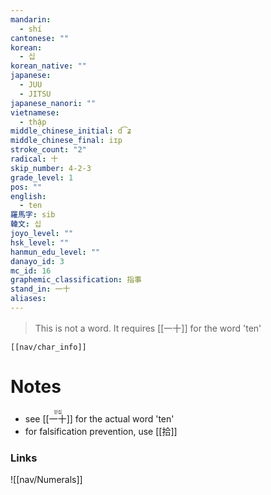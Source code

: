 ```yaml
---
mandarin:
  - shí
cantonese: ""
korean:
  - 십
korean_native: ""
japanese:
  - JUU
  - JITSU
japanese_nanori: ""
vietnamese:
  - thập
middle_chinese_initial: d͡ʑ
middle_chinese_final: iɪp
stroke_count: "2"
radical: 十
skip_number: 4-2-3
grade_level: 1
pos: ""
english:
  - ten
羅馬字: sib
韓文: 십
joyo_level: ""
hsk_level: ""
hanmun_edu_level: ""
danayo_id: 3
mc_id: 16
graphemic_classification: 指事
stand_in: 一十
aliases:
---
```

> This is not a word.  It requires [[一十]] for the word 'ten'
```meta-bind-embed
[[nav/char_info]]
```
# Notes
- see <ruby>[[一十]]<rt>읻십</rt></ruby> for the actual word 'ten'
- for falsification prevention, use [[拾]]
### Links
![[nav/Numerals]]
